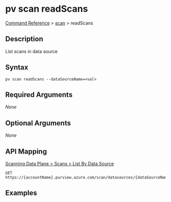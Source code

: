 # pv scan readScans
[Command Reference](../../../README.md#command-reference) > [scan](./main.md) > readScans

## Description
List scans in data source

## Syntax
```
pv scan readScans --dataSourceName=<val>
```

## Required Arguments
*None*

## Optional Arguments
*None*

## API Mapping
[Scanning Data Plane > Scans > List By Data Source](https://docs.microsoft.com/en-us/rest/api/purview/scanningdataplane/scans/list-by-data-source)
```
GET https://{accountName}.purview.azure.com/scan/datasources/{dataSourceName}/scans
```

## Examples
```powershell

```